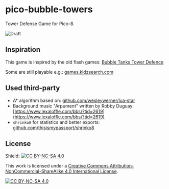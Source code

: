 pico-bubble-towers
==================

Tower Defense Game for Pico-8.

![Draft](https://img.shields.io/badge/Warning-This_is_an_early_Draft-red)


Inspiration
-----------

This game is inspired by the old flash games:
[Bubble Tanks Tower Defence](https://herointeractive.fandom.com/wiki/Bubble_Tanks_(Series)#Bubble_Tanks_Tower_Defences)

Some are still playable e.g.: [games.kidzsearch.com](https://games.kidzsearch.com/computer/title/bubble-tanks-tower-defense-41149)


Used third-party
----------------

* A* algorithm based on: [github.com/wesleywerner/lua-star](https://github.com/wesleywerner/lua-star)
* Background music "Arpument" written by Robby Duguay: [https://www.lexaloffle.com/bbs/?tid=2619](https://www.lexaloffle.com/bbs/?tid=2619)
* `shrinko8` for statistics and better exports: [github.com/thisismypassport/shrinko8](https://github.com/thisismypassport/shrinko8)


License
-------

Shield: [![CC BY-NC-SA 4.0][cc-by-nc-sa-shield]][cc-by-nc-sa]

This work is licensed under a
[Creative Commons Attribution-NonCommercial-ShareAlike 4.0 International License][cc-by-nc-sa].

[![CC BY-NC-SA 4.0][cc-by-nc-sa-image]][cc-by-nc-sa]

[cc-by-nc-sa]: http://creativecommons.org/licenses/by-nc-sa/4.0/
[cc-by-nc-sa-image]: https://licensebuttons.net/l/by-nc-sa/4.0/88x31.png
[cc-by-nc-sa-shield]: https://img.shields.io/badge/License-CC%20BY--NC--SA%204.0-lightgrey.svg
